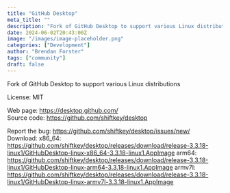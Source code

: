 ```yaml
---
title: "GitHub Desktop"
meta_title: ""
description: "Fork of GitHub Desktop to support various Linux distributions"
date: 2024-06-02T20:43:00Z
image: "/images/image-placeholder.png"
categories: ["Development"]
author: "Brendan Forster"
tags: ["community"]
draft: false
---
```


Fork of GitHub Desktop to support various Linux distributions

License: MIT

Web page: https://desktop.github.com/  
Source code: https://github.com/shiftkey/desktop

Report the bug: https://github.com/shiftkey/desktop/issues/new/   
Download:   x86_64: https://github.com/shiftkey/desktop/releases/download/release-3.3.18-linux1/GitHubDesktop-linux-x86_64-3.3.18-linux1.AppImage
            arm64: https://github.com/shiftkey/desktop/releases/download/release-3.3.18-linux1/GitHubDesktop-linux-arm64-3.3.18-linux1.AppImage
            armv7l: https://github.com/shiftkey/desktop/releases/download/release-3.3.18-linux1/GitHubDesktop-linux-armv7l-3.3.18-linux1.AppImage
